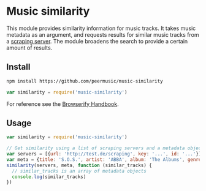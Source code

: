 # Music similarity

This module provides similarity information for music tracks. It takes music 
metadata as an argument, and requests results for similar music tracks from a 
[scraping server](https://github.com/peermusic/node-scraping-server). The module broadens
the search to provide a certain amount of results.

## Install

```sh
npm install https://github.com/peermusic/music-similarity
```

```js
var similarity = require('music-similarity')
```

For reference see the [Browserify Handbook](https://github.com/substack/browserify-handbook#how-node_modules-works).

## Usage

```js
var similarity = require('music-similarity')

// Get similarity using a list of scraping servers and a metadata object 
var servers = [{url: 'http://test.de/scraping', key: '...', id: '...'}]
var meta = {title: 'S.O.S.', artist: 'ABBA', album: 'The Albums', genre: 'Pop'}
similarity(servers, meta, function (similar_tracks) {
  // similar_tracks is an array of metadata objects
  console.log(similar_tracks)
})
```